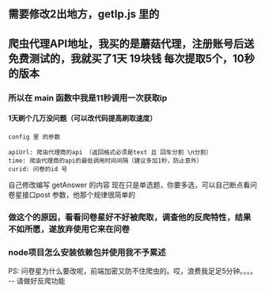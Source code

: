 ## 需要修改2出地方，getIp.js 里的
## 爬虫代理API地址，我买的是蘑菇代理，注册账号后送免费测试的，我就买了1天 19块钱 每次提取5个，10秒的版本
### 所以在 main 函数中我是11秒调用一次获取ip
#### 1天刷个几万没问题（可以改代码提高刷取速度）

```
config 里 的参数

apiUrl: 爬虫代理商的api （返回格式必须是text 且 回车分割 \n分割）
time: 爬虫代理商的api的最低调用时间间隔（建议多加1秒，防止意外）
curid: 问卷的id 号

```

自己修改编写 getAnswer 的内容
现在只是单选题，你要多选，可以自己断点看问卷星接口post 参数，他那个规律很简单的


### 做这个的原因，看看问卷星好不好被爬取，调查他的反爬特性，结果不如所愿，遂放弃使用它来在问卷


### node项目怎么安装依赖包并使用我不予累述



PS: 问卷星为什么要改呢，前端加密又防不住爬虫的。哎，浪费我足足5分钟。。。。
    -- 请做好反爬功能